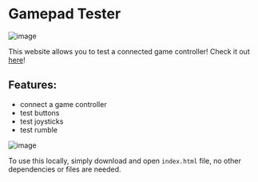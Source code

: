 # Gamepad Tester

![image](https://github.com/user-attachments/assets/4194f793-6343-4434-afdc-d4dbb88593b7)

This website allows you to test a connected game controller!
Check it out [here](https://vracton.github.io/gamepad-tester/)!

## Features:
- connect a game controller
- test buttons
- test joysticks
- test rumble

![image](https://github.com/user-attachments/assets/cab25454-aec4-4257-b17f-061f299816c8)

To use this locally, simply download and open `index.html` file, no other dependencies or files are needed.
